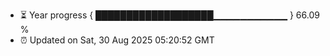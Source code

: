 - ⏳ Year progress { ███████████████████▁▁▁▁▁▁▁▁▁▁▁ } 66.09 %
- ⏰ Updated on Sat, 30 Aug 2025 05:20:52 GMT

